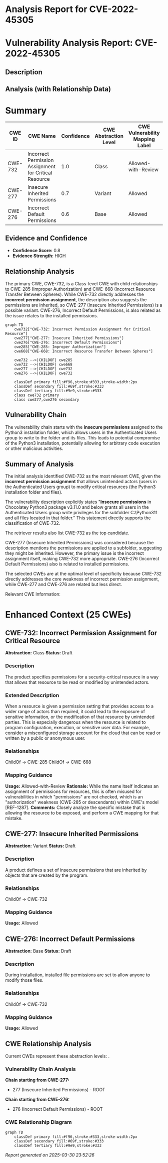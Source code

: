 # Analysis Report for CVE-2022-45305

# Vulnerability Analysis Report: CVE-2022-45305

## Description



## Analysis (with Relationship Data)

# Summary
| CWE ID | CWE Name | Confidence | CWE Abstraction Level | CWE Vulnerability Mapping Label | CWE-Vulnerability Mapping Notes |
|---|---|---|---|---|---|
| CWE-732 | Incorrect Permission Assignment for Critical Resource | 1.0 | Class | Allowed-with-Review | Primary CWE |
| CWE-277 | Insecure Inherited Permissions | 0.7 | Variant | Allowed | Secondary Candidate |
| CWE-276 | Incorrect Default Permissions | 0.6 | Base | Allowed | Secondary Candidate |

## Evidence and Confidence

*   **Confidence Score:** 0.8
*   **Evidence Strength:** HIGH

## Relationship Analysis
The primary CWE, CWE-732, is a Class-level CWE with child relationships to CWE-285 (Improper Authorization) and CWE-668 (Incorrect Resource Transfer Between Spheres). While CWE-732 directly addresses the **incorrect permission assignment**, the description also suggests the permissions are inherited, so CWE-277 (Insecure Inherited Permissions) is a possible variant. CWE-276, Incorrect Default Permissions, is also related as the issue relates to the installed permissions.

```mermaid
graph TD
    cwe732["CWE-732: Incorrect Permission Assignment for Critical Resource"]
    cwe277["CWE-277: Insecure Inherited Permissions"]
    cwe276["CWE-276: Incorrect Default Permissions"]
    cwe285["CWE-285: Improper Authorization"]
    cwe668["CWE-668: Incorrect Resource Transfer Between Spheres"]

    cwe732 -->|CHILDOF| cwe285
    cwe732 -->|CHILDOF| cwe668
    cwe277 -->|CHILDOF| cwe732
    cwe276 -->|CHILDOF| cwe732

    classDef primary fill:#f96,stroke:#333,stroke-width:2px
    classDef secondary fill:#69f,stroke:#333
    classDef tertiary fill:#9e9,stroke:#333
    class cwe732 primary
    class cwe277,cwe276 secondary
```

## Vulnerability Chain
The vulnerability chain starts with the **insecure permissions** assigned to the Python3 installation folder, which allows users in the Authenticated Users group to write to the folder and its files. This leads to potential compromise of the Python3 installation, potentially allowing for arbitrary code execution or other malicious activities.

## Summary of Analysis
The initial analysis identified CWE-732 as the most relevant CWE, given the **incorrect permission assignment** that allows unintended actors (users in the Authenticated Users group) to modify critical resources (the Python3 installation folder and files).

The vulnerability description explicitly states "**Insecure permissions** in Chocolatey Python3 package v3.11.0 and below grants all users in the Authenticated Users group write privileges for the subfolder C:\Python311 and all files located in that folder." This statement directly supports the classification of CWE-732.

The retriever results also list CWE-732 as the top candidate.

CWE-277 (Insecure Inherited Permissions) was considered because the description mentions the permissions are applied to a subfolder, suggesting they might be inherited. However, the primary issue is the incorrect assignment itself, making CWE-732 more appropriate. CWE-276 (Incorrect Default Permissions) also is related to installed permissions.

The selected CWEs are at the optimal level of specificity because CWE-732 directly addresses the core weakness of incorrect permission assignment, while CWE-277 and CWE-276 are related but less direct.

Relevant CWE Information:

# Enhanced Context (25 CWEs)

## CWE-732: Incorrect Permission Assignment for Critical Resource
**Abstraction:** Class
**Status:** Draft

### Description
The product specifies permissions for a security-critical resource in a way that allows that resource to be read or modified by unintended actors.

### Extended Description
When a resource is given a permission setting that provides access to a wider range of actors than required, it could lead to the exposure of sensitive information, or the modification of that resource by unintended parties. This is especially dangerous when the resource is related to program configuration, execution, or sensitive user data. For example, consider a misconfigured storage account for the cloud that can be read or written by a public or anonymous user.

### Relationships
ChildOf -> CWE-285
ChildOf -> CWE-668

### Mapping Guidance
**Usage:** Allowed-with-Review
**Rationale:** While the name itself indicates an assignment of permissions for resources, this is often misused for vulnerabilities in which "permissions" are not checked, which is an "authorization" weakness (CWE-285 or descendants) within CWE's model [REF-1287].
**Comments:** Closely analyze the specific mistake that is allowing the resource to be exposed, and perform a CWE mapping for that mistake.

## CWE-277: Insecure Inherited Permissions
**Abstraction:** Variant
**Status:** Draft

### Description
A product defines a set of insecure permissions that are inherited by objects that are created by the program.

### Relationships
ChildOf -> CWE-732

### Mapping Guidance
**Usage:** Allowed

## CWE-276: Incorrect Default Permissions
**Abstraction:** Base
**Status:** Draft

### Description
During installation, installed file permissions are set to allow anyone to modify those files.

### Relationships
ChildOf -> CWE-732

### Mapping Guidance
**Usage:** Allowed


## CWE Relationship Analysis

Current CWEs represent these abstraction levels: .


### Vulnerability Chain Analysis

**Chain starting from CWE-277:**
- 277 (Insecure Inherited Permissions) - ROOT


**Chain starting from CWE-276:**
- 276 (Incorrect Default Permissions) - ROOT



### CWE Relationship Diagram

```mermaid
graph TD
    classDef primary fill:#f96,stroke:#333,stroke-width:2px
    classDef secondary fill:#69f,stroke:#333
    classDef tertiary fill:#9e9,stroke:#333
```



*Report generated on 2025-03-30 23:52:26*
